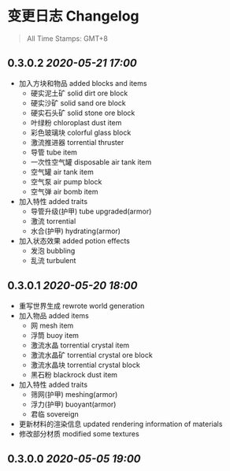 # 变更日志 Changelog

> All Time Stamps: GMT+8

## 0.3.0.2 _2020-05-21 17:00_

* 加入方块和物品 added blocks and items
  * 硬实泥土矿 solid dirt ore block
  * 硬实沙矿 solid sand ore block
  * 硬实石头矿 solid stone ore block
  * 叶绿粉 chloroplast dust item
  * 彩色玻璃块 colorful glass block
  * 激流推进器 torrential thruster
  * 导管 tube item
  * 一次性空气罐 disposable air tank item
  * 空气罐 air tank item
  * 空气泵 air pump block
  * 空气弹 air bomb item
* 加入特性 added traits
  * 导管升级(护甲) tube upgraded(armor)
  * 激流 torrential
  * 水合(护甲) hydrating(armor)
* 加入状态效果 added potion effects
  * 发泡 bubbling
  * 乱流 turbulent

## 0.3.0.1 _2020-05-20 18:00_

* 重写世界生成 rewrote world generation
* 加入物品 added items
  * 网 mesh item
  * 浮筒 buoy item
  * 激流水晶 torrential crystal item
  * 激流水晶矿 torrential crystal ore block
  * 激流水晶块 torrential crystal block
  * 黑石粉 blackrock dust item
* 加入特性 added traits
  * 筛网(护甲) meshing(armor)
  * 浮力(护甲) buoyant(armor)
  * 君临 sovereign
* 更新材料的渲染信息 updated rendering information of materials
* 修改部分材质 modified some textures

## 0.3.0.0 _2020-05-05 19:00_
